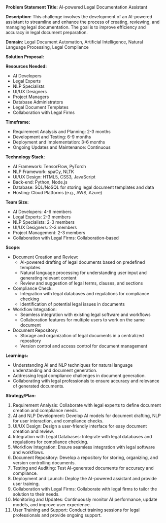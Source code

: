**Problem Statement Title:** AI-powered Legal Documentation Assistant

**Description:** This challenge involves the development of an AI-powered assistant to streamline and enhance the process of creating, reviewing, and managing legal documentation. The goal is to improve efficiency and accuracy in legal document preparation.

**Domain:** Legal Document Automation, Artificial Intelligence, Natural Language Processing, Legal Compliance

**Solution Proposal:**

**Resources Needed:**
- AI Developers
- Legal Experts
- NLP Specialists
- UI/UX Designers
- Project Managers
- Database Administrators
- Legal Document Templates
- Collaboration with Legal Firms

**Timeframe:**
- Requirement Analysis and Planning: 2-3 months
- Development and Testing: 6-9 months
- Deployment and Implementation: 3-6 months
- Ongoing Updates and Maintenance: Continuous

**Technology Stack:**
- AI Framework: TensorFlow, PyTorch
- NLP Framework: spaCy, NLTK
- UI/UX Design: HTML5, CSS3, JavaScript
- Back-end: Python, Node.js
- Database: SQL/NoSQL for storing legal document templates and data
- Hosting: Cloud Platforms (e.g., AWS, Azure)

**Team Size:**
- AI Developers: 4-6 members
- Legal Experts: 2-3 members
- NLP Specialists: 2-3 members
- UI/UX Designers: 2-3 members
- Project Management: 2-3 members
- Collaboration with Legal Firms: Collaboration-based

**Scope:**
- Document Creation and Review:
  - AI-powered drafting of legal documents based on predefined templates
  - Natural language processing for understanding user input and generating relevant content
  - Review and suggestion of legal terms, clauses, and sections
- Compliance Check:
  - Integration with legal databases and regulations for compliance checking
  - Identification of potential legal issues in documents
- Workflow Integration:
  - Seamless integration with existing legal software and workflows
  - Collaboration features for multiple users to work on the same document
- Document Repository:
  - Storage and organization of legal documents in a centralized repository
  - Version control and access control for document management

**Learnings:**
- Understanding AI and NLP techniques for natural language understanding and document generation.
- Addressing legal compliance challenges in document generation.
- Collaborating with legal professionals to ensure accuracy and relevance of generated documents.

**Strategy/Plan:**
1. Requirement Analysis: Collaborate with legal experts to define document creation and compliance needs.
2. AI and NLP Development: Develop AI models for document drafting, NLP for user interaction, and compliance checks.
3. UI/UX Design: Design a user-friendly interface for easy document creation and review.
4. Integration with Legal Databases: Integrate with legal databases and regulations for compliance checking.
5. Workflow Integration: Ensure seamless integration with legal software and workflows.
6. Document Repository: Develop a repository for storing, organizing, and version controlling documents.
7. Testing and Auditing: Test AI-generated documents for accuracy and compliance.
8. Deployment and Launch: Deploy the AI-powered assistant and provide user training.
9. Collaboration with Legal Firms: Collaborate with legal firms to tailor the solution to their needs.
10. Monitoring and Updates: Continuously monitor AI performance, update models, and improve user experience.
11. User Training and Support: Conduct training sessions for legal professionals and provide ongoing support.
